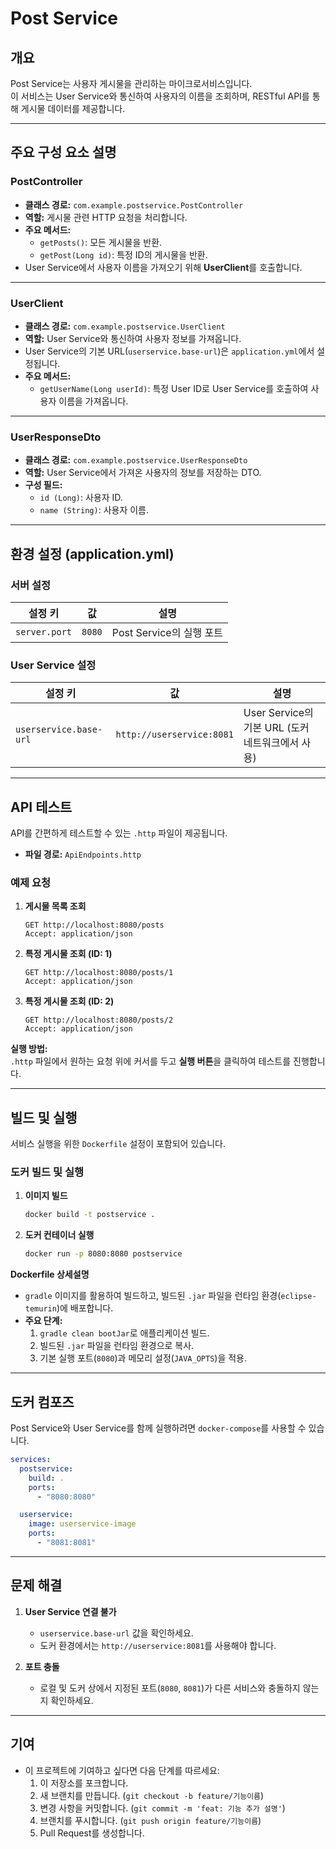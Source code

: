 # Post Service

## 개요
Post Service는 사용자 게시물을 관리하는 마이크로서비스입니다.  
이 서비스는 User Service와 통신하여 사용자의 이름을 조회하며, RESTful API를 통해 게시물 데이터를 제공합니다.

---

## 주요 구성 요소 설명

### PostController
- **클래스 경로:** `com.example.postservice.PostController`
- **역할:** 게시물 관련 HTTP 요청을 처리합니다.
- **주요 메서드:**
    - `getPosts()`: 모든 게시물을 반환.
    - `getPost(Long id)`: 특정 ID의 게시물을 반환.
- User Service에서 사용자 이름을 가져오기 위해 **UserClient**를 호출합니다.

---

### UserClient
- **클래스 경로:** `com.example.postservice.UserClient`
- **역할:** User Service와 통신하여 사용자 정보를 가져옵니다.
- User Service의 기본 URL(`userservice.base-url`)은 `application.yml`에서 설정됩니다.
- **주요 메서드:**
    - `getUserName(Long userId)`: 특정 User ID로 User Service를 호출하여 사용자 이름을 가져옵니다.

---

### UserResponseDto
- **클래스 경로:** `com.example.postservice.UserResponseDto`
- **역할:** User Service에서 가져온 사용자의 정보를 저장하는 DTO.
- **구성 필드:**
    - `id (Long)`: 사용자 ID.
    - `name (String)`: 사용자 이름.

---

## 환경 설정 (application.yml)

### 서버 설정
| **설정 키**      | **값**        | **설명**                |
|------------------|---------------|------------------------|
| `server.port`    | `8080`        | Post Service의 실행 포트 |

### User Service 설정
| **설정 키**              | **값**                     | **설명**                              |
|-------------------------|----------------------------|--------------------------------------|
| `userservice.base-url`  | `http://userservice:8081`  | User Service의 기본 URL (도커 네트워크에서 사용) |

---

## API 테스트

API를 간편하게 테스트할 수 있는 `.http` 파일이 제공됩니다. 

- **파일 경로:** `ApiEndpoints.http`

### 예제 요청

1. **게시물 목록 조회**
   ```http request
   GET http://localhost:8080/posts
   Accept: application/json
   ```

2. **특정 게시물 조회 (ID: 1)**
   ```http request
   GET http://localhost:8080/posts/1
   Accept: application/json
   ```

3. **특정 게시물 조회 (ID: 2)**
   ```http request
   GET http://localhost:8080/posts/2
   Accept: application/json
   ```

**실행 방법:**  
`.http` 파일에서 원하는 요청 위에 커서를 두고 **실행 버튼**을 클릭하여 테스트를 진행합니다.

---

## 빌드 및 실행

서비스 실행을 위한 `Dockerfile` 설정이 포함되어 있습니다.

### 도커 빌드 및 실행

1. **이미지 빌드**
   ```bash
   docker build -t postservice .
   ```

2. **도커 컨테이너 실행**
   ```bash
   docker run -p 8080:8080 postservice
   ```

**Dockerfile 상세설명**

- `gradle` 이미지를 활용하여 빌드하고, 빌드된 `.jar` 파일을 런타임 환경(`eclipse-temurin`)에 배포합니다.
- **주요 단계:**
    1. `gradle clean bootJar`로 애플리케이션 빌드.
    2. 빌드된 `.jar` 파일을 런타임 환경으로 복사.
    3. 기본 실행 포트(`8080`)과 메모리 설정(`JAVA_OPTS`)을 적용.

---

## 도커 컴포즈

Post Service와 User Service를 함께 실행하려면 `docker-compose`를 사용할 수 있습니다.

```yaml
services:
  postservice:
    build: .
    ports:
      - "8080:8080"

  userservice:
    image: userservice-image
    ports:
      - "8081:8081"
```

---

## 문제 해결

1. **User Service 연결 불가**
    - `userservice.base-url` 값을 확인하세요.
    - 도커 환경에서는 `http://userservice:8081`를 사용해야 합니다.

2. **포트 충돌**
    - 로컬 및 도커 상에서 지정된 포트(`8080`, `8081`)가 다른 서비스와 충돌하지 않는지 확인하세요.

---

## 기여

- 이 프로젝트에 기여하고 싶다면 다음 단계를 따르세요:
    1. 이 저장소를 포크합니다.
    2. 새 브랜치를 만듭니다. (`git checkout -b feature/기능이름`)
    3. 변경 사항을 커밋합니다. (`git commit -m 'feat: 기능 추가 설명'`)
    4. 브랜치를 푸시합니다. (`git push origin feature/기능이름`)
    5. Pull Request를 생성합니다.

